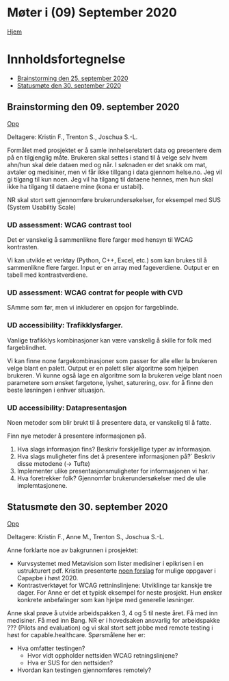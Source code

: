 # Møter i (09) September 2020

[Hjem](../../README.md)

# Innholdsfortegnelse
* [Brainstorming den 25. september 2020](#brainstorming-den-25-september-2020)
* [Statusmøte den 30. september 2020](#statusmote-den-30-september-2020)

## Brainstorming den 09. september 2020

[Opp](#innholdsfortegnelse)

Deltagere: Kristin F., Trenton S., Joschua S.-L.

Formålet med prosjektet er å samle innhelserelatert data og presentere dem på en tilgjenglig måte. 
Brukeren skal settes i stand til å velge selv hvem ahn/hun skal dele dataen med og når. 
I søknaden er det snakk om mat, avtaler og medisiner, men vi får ikke tillgang i data gjennom helse.no.
Jeg vil gi tilgang til kun noen. 
Jeg vil ha tilgang til dataene hennes, men hun skal ikke ha tilgang til dataene mine (kona er ustabil).

NR skal stort sett gjennomføre brukerundersøkelser, for eksempel med SUS (System Usabiltiy Scale)

### UD assessment: WCAG contrast tool

Det er vanskelig å sammenlikne flere farger med hensyn til WCAG kontrasten.

Vi kan utvikle et verktøy (Python, C++, Excel, etc.) som kan brukes til å sammenlikne flere farger.
Input er en array med fageverdiene.
Output er en tabell med kontrastverdiene.

### UD assessment: WCAG contrat for people with CVD

SAmme som før, men vi inkluderer en opsjon for fargeblinde.

### UD accessibility: Trafikklysfarger.

Vanlige trafikklys kombinasjoner kan være vanskelig å skille for folk med fargeblindhet.

Vi kan finne none fargekombinasjoner som passer for alle eller la brukeren velge blant en palett.
Output er en palett sller algoritme som hjelpen brukeren.
Vi kunne også lage en algoritme som la brukeren velge blant noen parametere som ønsket fargetone, lyshet, saturering, osv. for å finne den beste løsningen i enhver situasjon.

### UD accessibility: Datapresentasjon

Noen metoder som blir brukt til å presentere data, er vanskelig til å fatte. 

Finn nye metoder å presentere informasjonen på.
1. Hva slags informasjon fins?
Beskriv forskjellige typer av informasjon.
2. Hva slags muligheter fins det å presentere informasjonen på?`
Beskriv disse metodene (-> Tufte)
3. Implementer ulike presentasjonsmuligheter for informasjonen vi har.
4. Hva foretrekker folk?
Gjennomfør brukerundersøkelser med de ulie implemtasjonene.

## Statusmøte den 30. september 2020

[Opp](#innholdsfortegnelse)

Deltagere: Kristin F., Anne M., Trenton S., Joschua S.-L.

Anne forklarte noe av bakgrunnen i prosjektet:
* Kurvsystemet med Metavision som lister medisiner i epikrisen i en ustrukturert pdf.
Kristin presenterte [noen forslag](https://docs.google.com/document/d/1DxLsOLcEAPJoPKN54ceXXnrOsgcgyS6nGTdhGcF7IZs/edit#heading=h.d9uefco69as9) for mulige oppgaver i Capapbe i høst 2020.
* Kontrastverktøyet for WCAG rettninslinjene: 
Utviklinge tar kanskje tre dager. 
For Anne er det et typisk eksempel for neste prosjekt.
Hun ønsker konkrete anbefalinger som kan hjelpe med generelle løsninger.

Anne skal prøve å utvide arbeidspakken 3, 4 og 5 til neste året. 
Få med inn medisiner.
Få med inn Bang.
NR er i hovedsaken ansvarlig for arbeidspakke ??? (Pilots and evaluation) og vi skal stort sett jobbe med remote testing i høst for capable.healthcare.
Spørsmålene her er:
* Hva omfatter testingen?
    * Hvor vidt oppholder nettsiden WCAG retningslinjene?
	* Hva er SUS for den nettsiden?
* Hvordan kan testingen gjennomføres remotely?